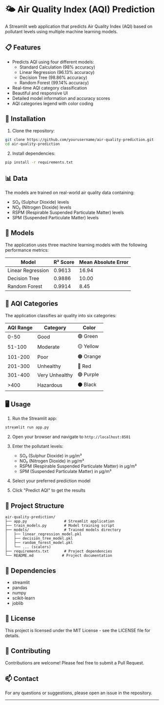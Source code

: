 # 🌤️ Air Quality Index (AQI) Prediction

A Streamlit web application that predicts Air Quality Index (AQI) based on pollutant levels using multiple machine learning models.

## 📋 Features

- Predicts AQI using four different models:
  - Standard Calculation (98% accuracy)
  - Linear Regression (96.13% accuracy)
  - Decision Tree (98.86% accuracy)
  - Random Forest (99.14% accuracy)
- Real-time AQI category classification
- Beautiful and responsive UI
- Detailed model information and accuracy scores
- AQI categories legend with color coding

## 🚀 Installation

1. Clone the repository:
```bash
git clone https://github.com/yourusername/air-quality-prediction.git
cd air-quality-prediction
```

2. Install dependencies:
```bash
pip install -r requirements.txt
```

## 📊 Data

The models are trained on real-world air quality data containing:
- SO₂ (Sulphur Dioxide) levels
- NO₂ (Nitrogen Dioxide) levels
- RSPM (Respirable Suspended Particulate Matter) levels
- SPM (Suspended Particulate Matter) levels

## 🧠 Models

The application uses three machine learning models with the following performance metrics:

| Model | R² Score | Mean Absolute Error |
|-------|----------|---------------------|
| Linear Regression | 0.9613 | 16.94 |
| Decision Tree | 0.9886 | 10.00 |
| Random Forest | 0.9914 | 8.45 |

## 🎯 AQI Categories

The application classifies air quality into six categories:

| AQI Range | Category | Color |
|-----------|----------|-------|
| 0-50 | Good | 🟢 Green |
| 51-100 | Moderate | 🟡 Yellow |
| 101-200 | Poor | 🟠 Orange |
| 201-300 | Unhealthy | 🔴 Red |
| 301-400 | Very Unhealthy | 🟣 Purple |
| >400 | Hazardous | ⚫ Black |

## 🖥️ Usage

1. Run the Streamlit app:
```bash
streamlit run app.py
```

2. Open your browser and navigate to `http://localhost:8501`

3. Enter the pollutant levels:
   - SO₂ (Sulphur Dioxide) in µg/m³
   - NO₂ (Nitrogen Dioxide) in µg/m³
   - RSPM (Respirable Suspended Particulate Matter) in µg/m³
   - SPM (Suspended Particulate Matter) in µg/m³

4. Select your preferred prediction model

5. Click "Predict AQI" to get the results

## 📁 Project Structure

```
air-quality-prediction/
├── app.py                 # Streamlit application
├── train_models.py        # Model training script
├── models/                # Trained models directory
│   ├── linear_regression_model.pkl
│   ├── decision_tree_model.pkl
│   ├── random_forest_model.pkl
│   └── ... (scalers)
├── requirements.txt       # Project dependencies
└── README.md             # Project documentation
```

## 🔧 Dependencies

- streamlit
- pandas
- numpy
- scikit-learn
- joblib

## 📝 License

This project is licensed under the MIT License - see the LICENSE file for details.

## 👥 Contributing

Contributions are welcome! Please feel free to submit a Pull Request.

## 📫 Contact

For any questions or suggestions, please open an issue in the repository.

---

